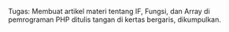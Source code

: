 Tugas:
Membuat artikel materi tentang IF, Fungsi, dan Array di pemrograman PHP ditulis tangan di kertas bergaris, dikumpulkan.
